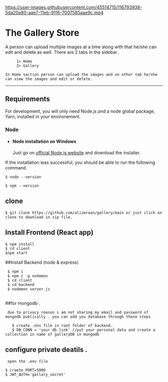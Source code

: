 

https://user-images.githubusercontent.com/45514715/116793938-5da20a80-aae7-11eb-9116-7007585aae9c.mp4


# The Gallery Store



A person can upload multiple images at a time along with that he/she can edit and delete as well. There are 2 tabs in the sidebar .

         1> Home
         2> Gallery 
    
    In Home section person can upload the images and on other tab he/she can view the images and edit or delete. 

---
## Requirements

For development, you will only need Node.js and a node global package, Yarn, installed in your environement.

### Node
- #### Node installation on Windows

  Just go on [official Node.js website](https://nodejs.org/) and download the installer.
  

If the installation was successful, you should be able to run the following command.

    $ node --version

    $ npm --version


###


## clone  

    $ git clone https://github.com/aliimraan/gallery/main or just click on clone to download in zip file.
 
## Install Frontend (React app)
    $ npm install
    $ cd client
    $npm start
    
 ##Install Backend (node & express)
    
     $ npm i
     $ npm i -g nodemon
     $ cd client 
     $ cd backend
     $ nodemon server.js 
 ##
##for mongodb .
  
     due to privacy reason i am not sharing my email and password of mongodb publically . you can add you database through these steps
  
       $ create .env file in root folder of backend.
       $ DB_CONN = 'your db link' //put your personal data and create a collection in name of galleryDB in mongodb
  ##
  ## configure private deatils .
    
     open the .env file 
  
    $ craete PORT=5000
    $ JWT_AUTH='gallary_secret'
  ##

